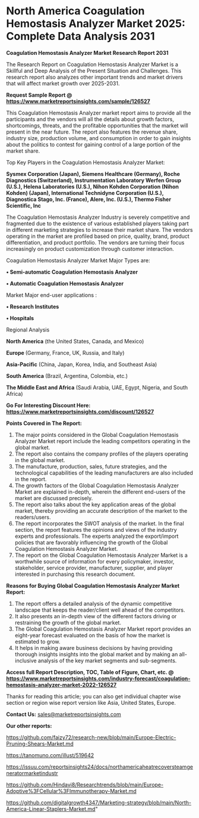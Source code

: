 # North America Coagulation Hemostasis Analyzer Market 2025: Complete Data Analysis 2031

<strong>Coagulation Hemostasis Analyzer Market Research Report 2031</strong>

The Research Report on Coagulation Hemostasis Analyzer Market is a Skillful and Deep Analysis of the Present Situation and Challenges. This research report also analyzes other important trends and market drivers that will affect market growth over 2025-2031.

<strong>Request Sample Report @ <a href=https://www.marketreportsinsights.com/sample/126527>https://www.marketreportsinsights.com/sample/126527</a></strong>

This Coagulation Hemostasis Analyzer market report aims to provide all the participants and the vendors will all the details about growth factors, shortcomings, threats, and the profitable opportunities that the market will present in the near future. The report also features the revenue share, industry size, production volume, and consumption in order to gain insights about the politics to contest for gaining control of a large portion of the market share.

Top Key Players in the Coagulation Hemostasis Analyzer Market:

<strong>Sysmex Corporation (Japan), Siemens Healthcare (Germany), Roche Diagnostics (Switzerland), Instrumentation Laboratory Werfen Group (U.S.), Helena Laboratories (U.S.), Nihon Kohden Corporation (Nihon Kohden) (Japan), International Technidyne Corporation (U.S.), Diagnostica Stago, Inc. (France), Alere, Inc. (U.S.), Thermo Fisher Scientific, Inc</strong>

The Coagulation Hemostasis Analyzer Industry is severely competitive and fragmented due to the existence of various established players taking part in different marketing strategies to increase their market share. The vendors operating in the market are profiled based on price, quality, brand, product differentiation, and product portfolio. The vendors are turning their focus increasingly on product customization through customer interaction.

Coagulation Hemostasis Analyzer Market Major Types are:

<strong>• Semi-automatic Coagulation Hemostasis Analyzer

• Automatic Coagulation Hemostasis Analyzer</strong>

Market Major end-user applications :

<strong>• Research Institutes

• Hospitals</strong>

Regional Analysis

</u><strong><b>North America</b></strong> (the United States, Canada, and Mexico)

<strong><b>Europe </b></strong>(Germany, France, UK, Russia, and Italy)

<strong><b>Asia-Pacific</b></strong> (China, Japan, Korea, India, and Southeast Asia)

<strong><b>South America</b></strong> (Brazil, Argentina, Colombia, etc.)

<strong><b>The Middle East and Africa</b></strong> (Saudi Arabia, UAE, Egypt, Nigeria, and South Africa)

<strong>Go For Interesting Discount Here: <a href=https://www.marketreportsinsights.com/discount/126527>https://www.marketreportsinsights.com/discount/126527</a></strong>

<strong>Points Covered in The Report:</strong>
<ol>
  <li>The major points considered in the Global Coagulation Hemostasis Analyzer Market report include the leading competitors operating in the global market.</li>
  <li>The report also contains the company profiles of the players operating in the global market.</li>
  <li>The manufacture, production, sales, future strategies, and the technological capabilities of the leading manufacturers are also included in the report.</li>
  <li>The growth factors of the Global Coagulation Hemostasis Analyzer Market are explained in-depth, wherein the different end-users of the market are discussed precisely.</li>
  <li>The report also talks about the key application areas of the global market, thereby providing an accurate description of the market to the readers/users.</li>
  <li>The report incorporates the SWOT analysis of the market. In the final section, the report features the opinions and views of the industry experts and professionals. The experts analyzed the export/import policies that are favorably influencing the growth of the Global Coagulation Hemostasis Analyzer Market.</li>
  <li>The report on the Global Coagulation Hemostasis Analyzer Market is a worthwhile source of information for every policymaker, investor, stakeholder, service provider, manufacturer, supplier, and player interested in purchasing this research document.</li>
</ol>
<strong>Reasons for Buying Global Coagulation Hemostasis Analyzer Market Report:</strong>

<ol>
  <li>The report offers a detailed analysis of the dynamic competitive landscape that keeps the reader/client well ahead of the competitors.</li>
  <li>It also presents an in-depth view of the different factors driving or restraining the growth of the global market.</li>
  <li>The Global Coagulation Hemostasis Analyzer Market report provides an eight-year forecast evaluated on the basis of how the market is estimated to grow.</li>
  <li>It helps in making aware business decisions by having providing thorough insights insights into the global market and by making an all-inclusive analysis of the key market segments and sub-segments.</li>
</ol>
<strong>Access full Report Description, TOC, Table of Figure, Chart, etc. @ <a href=https://www.marketreportsinsights.com/industry-forecast/coagulation-hemostasis-analyzer-market-2022-126527>https://www.marketreportsinsights.com/industry-forecast/coagulation-hemostasis-analyzer-market-2022-126527</a></strong>


Thanks for reading this article; you can also get individual chapter wise section or region wise report version like Asia, United States, Europe.

<strong>Contact Us:</strong>
sales@marketreportsinsights.com

<strong>Our other reports:</strong>

<a href=https://github.com/faizy72/research-new/blob/main/Europe-Electric-Pruning-Shears-Market.md>https://github.com/faizy72/research-new/blob/main/Europe-Electric-Pruning-Shears-Market.md</a>

<a href=https://tanomuno.com/illust/519642>https://tanomuno.com/illust/519642</a>

<a href=https://issuu.com/reportsinsights24/docs/northamericaheatrecoversteamgeneratormarketindustr>https://issuu.com/reportsinsights24/docs/northamericaheatrecoversteamgeneratormarketindustr</a>

<a href=https://github.com/Hindavi8/Researchtrends/blob/main/Europe-Adoptive%3FCellular%3FImmunotherapy-Market.md>https://github.com/Hindavi8/Researchtrends/blob/main/Europe-Adoptive%3FCellular%3FImmunotherapy-Market.md</a>

<a href=https://github.com/digitalgrowth4347/Marketing-strategy/blob/main/North-America-Linear-Staplers-Market.md>https://github.com/digitalgrowth4347/Marketing-strategy/blob/main/North-America-Linear-Staplers-Market.md</a>"
